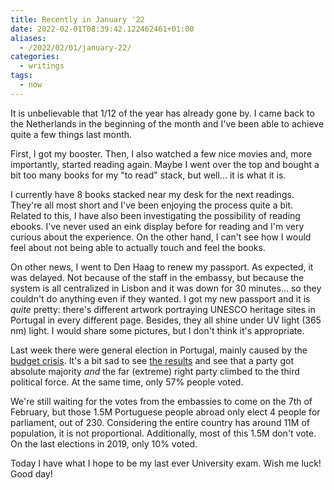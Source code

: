 ```yaml
---
title: Recently in January '22
date: 2022-02-01T08:39:42.122462461+01:00
aliases:
  - /2022/02/01/january-22/
categories:
  - writings
tags:
  - now
---
```


It is unbelievable that 1/12 of the year has already gone by. I came back to the Netherlands in the beginning of the month and I've been able to achieve quite a few things last month.

<!--more-->

First, I got my booster. Then, I also watched a few nice movies and, more importantly, started reading again. Maybe I went over the top and bought a bit too many books for my "to read" stack, but well... it is what it is.

I currently have 8 books stacked near my desk for the next readings. They're all most short and I've been enjoying the process quite a bit. Related to this, I have also been investigating the possibility of reading ebooks. I've never used an eink display before for reading and I'm very curious about the experience. On the other hand, I can't see how I would feel about not being able to actually touch and feel the books.

On other news, I went to Den Haag to renew my passport. As expected, it was delayed. Not because of the staff in the embassy, but because the system is all centralized in Lisbon and it was down for 30 minutes... so they couldn't do anything even if they wanted. I got my new passport and it is _quite_ pretty: there's different artwork portraying UNESCO heritage sites in Portugal in every different page. Besides, they all shine under UV light (365 nm) light. I would share some pictures, but I don't think it's appropriate.

Last week there were general election in Portugal, mainly caused by the [budget crisis](https://www.youtube.com/watch?v=ZJAx-dHuVA4). It's a bit sad to see [the results](https://www.legislativas2022.mai.gov.pt/) and see that a party got absolute majority _and_ the far (extreme) right party climbed to the third political force. At the same time, only 57% people voted. 

We're still waiting for the votes from the embassies to come on the 7th of February, but those 1.5M Portuguese people abroad only elect 4 people for parliament, out of 230. Considering the entire country has around 11M of population, it is not proportional. Additionally, most of this 1.5M don't vote. On the last elections in 2019, only 10% voted.

Today I have what I hope to be my last ever University exam. Wish me luck! Good day!
